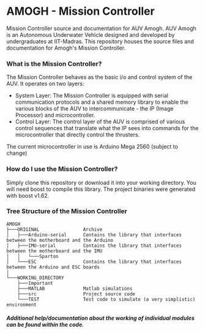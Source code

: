 # AMOGH - Mission Controller
Mission Controller source and documentation for AUV Amogh. AUV Amogh is an Autonomous Underwater Vehicle designed and developed by undergraduates at IIT-Madras.
This repository houses the source files and documentation for Amogh's Mission Controller.

### What is the Mission Controller?
The Mission Controller behaves as the basic i/o and control system of the AUV. It operates on two layers:
  - System Layer: The Mission Controller is equipped with serial communication protocols and a shared memory library to enable the various blocks of the AUV to intercommunicate - the IP (Image Processor) and microcontroller.
  - Control Layer: The control layer of the AUV is comprised of various control sequences that translate what the IP sees into commands for the microcontroller that directly control the thrusters.

The current microcontroller in use is Arduino Mega 2560 (subject to change)

### How do I use the Mission Controller?
Simply clone this repository or download it into your working directory. You will need boost to compile this library. The project binaries were generated with boost v1.62.

### Tree Structure of the Mission Controller
```
AMOGH  
├───ORIGINAL                Archive
│   ├───Arduino-serial      Contains the library that interfaces between the motherboard and the Arduino
│   ├───IMU-serial          Contains the library that interfaces between the motherboard and the IMU
│   │   └───Sparton
│   └───ESC                 Contains the library that interfaces between the Arduino and ESC boards
│  
└───WORKING_DIRECTORY  
    ├───Important
    ├───MATLAB              Matlab simulations
    ├───src                 Project source code
    └───TEST                Test code to simulate (a very simplistic) environment
```

##### Additional help/documentation about the working of individual modules can be found within the code.
